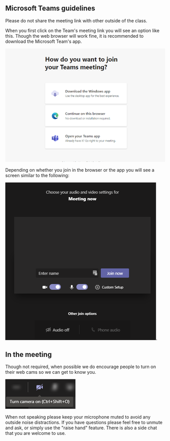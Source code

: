 ## Microsoft Teams guidelines ##

Please do not share the meeting link with other outside of the class.

When you first click on the Team's meeting link you will see an option like this. Though the web browser will work fine,
it is recommended to download the Microsoft Team's app.

![Teams Join Screen](images/TeamsJoin.png)

Depending on whether you join in the browser or the app you will see a screen similar to the following:

![Teams Join Meeting Screen](images/TeamsJoinMeeting.png).

## In the meeting

Though not required, when possible we do encourage people to turn on their web cams so we can get to know you.

![Teams Web Cam Button](images/TeamsWebCamButton.png)

When not speaking please keep your microphone muted to avoid any outside noise distractions.
If you have questions please feel free to unmute and ask, or simply use the "raise hand" feature.
There is also a side chat that you are welcome to use. 
